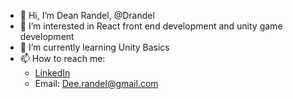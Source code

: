 - 👋 Hi, I’m Dean Randel, @Drandel
- 👀 I’m interested in React front end development and unity game development
- 🌱 I’m currently learning Unity Basics
- 📫 How to reach me: 
  - [LinkedIn](https://www.linkedin.com/in/dean-randel-92a072a8/)
  - Email: Dee.randel@gmail.com

<!---
Drandel/Drandel is a ✨ special ✨ repository because its `README.md` (this file) appears on your GitHub profile.
You can click the Preview link to take a look at your changes.
--->
